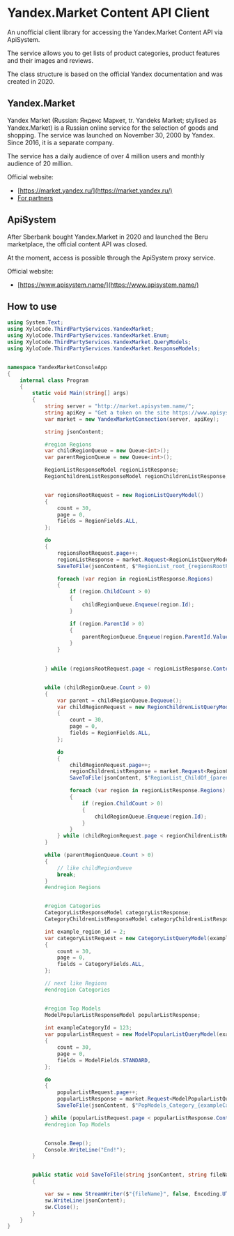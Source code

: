 ﻿# Yandex.Market Content API Client
 
An unofficial client library for accessing the Yandex.Market Content API via ApiSystem.

The service allows you to get lists of product categories, product features and their images and reviews.

The class structure is based on the official Yandex documentation and was created in 2020.

## Yandex.Market

Yandex Market (Russian: Яндекс Маркет, tr. Yandeks Market; stylised as Yandex.Market) is a Russian online service for the selection of goods and shopping. The service was launched on November 30, 2000 by Yandex. Since 2016, it is a separate company.

The service has a daily audience of over 4 million users and monthly audience of 20 million.

Official website:

- [https://market.yandex.ru/](https://market.yandex.ru/)
- [For partners](https://partner.market.yandex.ru/)

## ApiSystem

After Sberbank bought Yandex.Market in 2020 and launched the Beru marketplace, the official content API was closed.

At the moment, access is possible through the ApiSystem proxy service.

Official website:

- [https://www.apisystem.name/](https://www.apisystem.name/)

## How to use

```cs
using System.Text;
using XyloCode.ThirdPartyServices.YandexMarket;
using XyloCode.ThirdPartyServices.YandexMarket.Enum;
using XyloCode.ThirdPartyServices.YandexMarket.QueryModels;
using XyloCode.ThirdPartyServices.YandexMarket.ResponseModels;


namespace YandexMarketConsoleApp
{
    internal class Program
    {
        static void Main(string[] args)
        {
            string server = "http://market.apisystem.name/";
            string apiKey = "Get a token on the site https://www.apisystem.name/";
            var market = new YandexMarketConnection(server, apiKey);

            string jsonContent;

            #region Regions
            var childRegionQueue = new Queue<int>();
            var parentRegionQueue = new Queue<int>();

            RegionListResponseModel regionListResponse;
            RegionChildrenListResponseModel regionChildrenListResponse;


            var regionsRootRequest = new RegionListQueryModel()
            {
                count = 30,
                page = 0,
                fields = RegionFields.ALL,
            };

            do
            {
                regionsRootRequest.page++;
                regionListResponse = market.Request<RegionListQueryModel, RegionListResponseModel>(regionsRootRequest, out jsonContent);
                SaveToFile(jsonContent, $"RegionList_root_{regionsRootRequest.page}.json");

                foreach (var region in regionListResponse.Regions)
                {
                    if (region.ChildCount > 0)
                    {
                        childRegionQueue.Enqueue(region.Id);
                    }

                    if (region.ParentId > 0)
                    {
                        parentRegionQueue.Enqueue(region.ParentId.Value);
                    }
                }

                
            } while (regionsRootRequest.page < regionListResponse.Context.Page.Total);


            while (childRegionQueue.Count > 0)
            {
                var parent = childRegionQueue.Dequeue();
                var childRegionRequest = new RegionChildrenListQueryModel(parent)
                {
                    count = 30,
                    page = 0,
                    fields = RegionFields.ALL,
                };

                do
                {
                    childRegionRequest.page++;
                    regionChildrenListResponse = market.Request<RegionChildrenListQueryModel, RegionChildrenListResponseModel>(childRegionRequest, out jsonContent);
                    SaveToFile(jsonContent, $"RegionList_ChildOf_{parent}_{childRegionRequest.page}.json");

                    foreach (var region in regionListResponse.Regions)
                    {
                        if (region.ChildCount > 0)
                        {
                            childRegionQueue.Enqueue(region.Id);
                        }
                    }
                } while (childRegionRequest.page < regionChildrenListResponse.Context.Page.Total);
            }

            while (parentRegionQueue.Count > 0)
            {
                // like childRegionQueue
                break;
            }
            #endregion Regions


            #region Categories
            CategoryListResponseModel categoryListResponse;
            CategoryChildrenListResponseModel categoryChildrenListResponse;

            int example_region_id = 2;
            var categoryListRequest = new CategoryListQueryModel(example_region_id)
            {
                count = 30,
                page = 0,
                fields = CategoryFields.ALL,
            };

            // next like Regions
            #endregion Categories


            #region Top Models
            ModelPopularListResponseModel popularListResponse;
            
            int exampleCategoryId = 123;
            var popularListRequest = new ModelPopularListQueryModel(exampleCategoryId)
            {
                count = 30,
                page = 0,
                fields = ModelFields.STANDARD,
            };

            do
            {
                popularListRequest.page++;
                popularListResponse = market.Request<ModelPopularListQueryModel, ModelPopularListResponseModel>(popularListRequest, out jsonContent);
                SaveToFile(jsonContent, $"PopModels_Category_{exampleCategoryId}_{popularListRequest.page}.json");

            } while (popularListRequest.page < popularListResponse.Context.Page.Total);
            #endregion Top Models


            Console.Beep();
            Console.WriteLine("End!");
        }


        public static void SaveToFile(string jsonContent, string fileName)
        {

            var sw = new StreamWriter($"{fileName}", false, Encoding.UTF8);
            sw.WriteLine(jsonContent);
            sw.Close();
        }
    }
}
```

